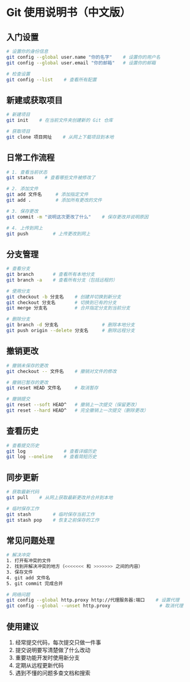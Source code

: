 # Git 使用说明书（中文版）

## 入门设置
```bash
# 设置你的身份信息
git config --global user.name "你的名字"    # 设置你的用户名
git config --global user.email "你的邮箱"   # 设置你的邮箱

# 检查设置
git config --list    # 查看所有配置
```

## 新建或获取项目
```bash
# 新建项目
git init    # 在当前文件夹创建新的 Git 仓库

# 获取项目
git clone 项目网址    # 从网上下载项目到本地
```

## 日常工作流程
```bash
# 1. 查看当前状态
git status    # 查看哪些文件被修改了

# 2. 添加文件
git add 文件名     # 添加指定文件
git add .         # 添加所有更改的文件

# 3. 保存更改
git commit -m "说明这次更改了什么"    # 保存更改并说明原因

# 4. 上传到网上
git push         # 上传更改到网上
```

## 分支管理
```bash
# 查看分支
git branch       # 查看所有本地分支
git branch -a    # 查看所有分支（包括远程的）

# 使用分支
git checkout -b 分支名    # 创建并切换到新分支
git checkout 分支名       # 切换到已有的分支
git merge 分支名          # 合并指定分支到当前分支

# 删除分支
git branch -d 分支名                # 删除本地分支
git push origin --delete 分支名     # 删除远程分支
```

## 撤销更改
```bash
# 撤销未保存的更改
git checkout -- 文件名    # 撤销对文件的修改

# 撤销已暂存的更改
git reset HEAD 文件名     # 取消暂存

# 撤销提交
git reset --soft HEAD^   # 撤销上一次提交（保留更改）
git reset --hard HEAD^   # 完全撤销上一次提交（删除更改）
```

## 查看历史
```bash
# 查看提交历史
git log              # 查看详细历史
git log --oneline    # 查看简短历史
```

## 同步更新
```bash
# 获取最新代码
git pull    # 从网上获取最新更改并合并到本地

# 临时保存工作
git stash        # 临时保存当前工作
git stash pop    # 恢复之前保存的工作
```

## 常见问题处理
```bash
# 解决冲突
1. 打开有冲突的文件
2. 找到并解决冲突的地方（<<<<<<< 和 >>>>>>> 之间的内容）
3. 保存文件
4. git add 文件名
5. git commit 完成合并

# 网络问题
git config --global http.proxy http://代理服务器:端口    # 设置代理
git config --global --unset http.proxy                  # 取消代理
```

## 使用建议
1. 经常提交代码，每次提交只做一件事
2. 提交说明要写清楚做了什么改动
3. 重要功能开发时使用新分支
4. 定期从远程更新代码
5. 遇到不懂的问题多查文档和搜索 